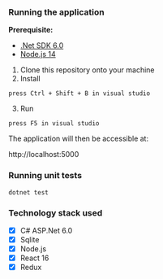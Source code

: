 ### Running the application

**Prerequisite:** 
- [.Net SDK 6.0](https://download.visualstudio.microsoft.com/download/pr/9b3cbb1c-3368-4a5a-a899-b1c6ec5c0c3e/cb4de75dd805113129a7f903d125e4b0/dotnet-sdk-6.0.415-win-x64.exe)
- [Node.js 14](https://nodejs.org/en/blog/release/v14.17.3)

1. Clone this repository onto your machine
2. Install
```
press Ctrl + Shift + B in visual studio
```
3. Run
```
press F5 in visual studio
```

The application will then be accessible at:

http://localhost:5000

### Running unit tests
```
dotnet test
```

### Technology stack used
- [X] C# ASP.Net 6.0
- [X] Sqlite
- [X] Node.js
- [X] React 16
- [X] Redux
